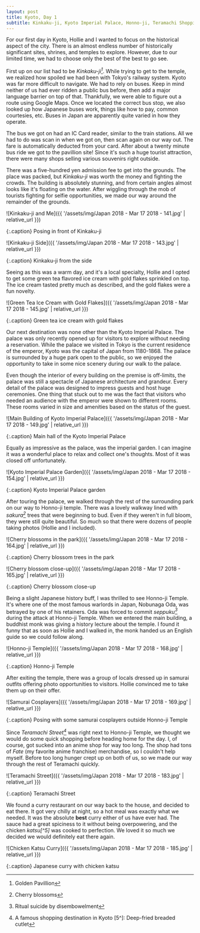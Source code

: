 ```yaml
---
layout: post
title: Kyoto, Day 1
subtitle: Kinkaku-ji, Kyoto Imperial Palace, Honno-ji, Teramachi Shopping Arcade
---
```


For our first day in Kyoto, Hollie and I wanted to focus on the historical aspect of the city. There is an almost endless number of historically significant sites, shrines, and temples to explore. However, due to our limited time, we had to choose only the best of the best to go see.

First up on our list had to be _Kinkaku-ji[^1]_. While trying to get to the temple, we realized how spoiled we had been with Tokyo's railway system. Kyoto was far more difficult to navigate. We had to rely on buses. Keep in mind neither of us had ever ridden a public bus before, then add a major language barrier on top of that. Thankfully, we were able to figure out a route using Google Maps. Once we located the correct bus stop, we also looked up how Japanese buses work, things like how to pay, common courtesies, etc. Buses in Japan are apparently quite varied in how they operate.

The bus we got on had an IC Card reader, similar to the train stations. All we had to do was scan in when we got on, then scan again on our way out. The fare is automatically deducted from your card. After about a twenty minute bus ride we got to the pavillion site! Since it's such a huge tourist attraction, there were many shops selling various souvenirs right outside.

There was a five-hundred yen admission fee to get into the grounds. The place was packed, but _Kinkaku-ji_ was worth the money and fighting the crowds. The building is absolutely stunning, and from certain angles almost looks like it's floating on the water. After wiggling through the mob of tourists fighting for selfie opportunities, we made our way around the remainder of the grounds.

![Kinkaku-ji and Me]({{ '/assets/img/Japan 2018 - Mar 17 2018 - 141.jpg' | relative_url }})

{:.caption}
Posing in front of Kinkaku-ji

![Kinkaku-ji Side]({{ '/assets/img/Japan 2018 - Mar 17 2018 - 143.jpg' | relative_url }})

{:.caption}
Kinkaku-ji from the side

Seeing as this was a warm day, and it's a local specialty, Hollie and I opted to get some green tea flavored ice cream with gold flakes sprinkled on top. The ice cream tasted pretty much as described, and the gold flakes were a fun novelty.

![Green Tea Ice Cream with Gold Flakes]({{ '/assets/img/Japan 2018 - Mar 17 2018 - 145.jpg' | relative_url }})

{:.caption}
Green tea ice cream with gold flakes

Our next destination was none other than the Kyoto Imperial Palace. The palace was only recently opened up for visitors to explore without needing a reservation. While the palace we visited in Tokyo is the current residence of the emperor, Kyoto was the capital of Japan from 1180-1868. The palace is surrounded by a huge park open to the public, so we enjoyed the opportunity to take in some nice scenery during our walk to the palace.

Even though the interior of every building on the premise is off-limits, the palace was still a spectacle of Japanese architecture and grandeur. Every detail of the palace was designed to impress guests and host huge ceremonies. One thing that stuck out to me was the fact that visitors who needed an audience with the emperor were shown to different rooms. These rooms varied in size and amenities based on the status of the guest.

![Main Building of Kyoto Imperial Palace]({{ '/assets/img/Japan 2018 - Mar 17 2018 - 149.jpg' | relative_url }})

{:.caption}
Main hall of the Kyoto Imperial Palace

Equally as impressive as the palace, was the imperial garden. I can imagine it was a wonderful place to relax and collect one's thoughts. Most of it was closed off unfortunately.

![Kyoto Imperial Palace Garden]({{ '/assets/img/Japan 2018 - Mar 17 2018 - 154.jpg' | relative_url }})

{:.caption}
Kyoto Imperial Palace garden

After touring the palace, we walked through the rest of the surrounding park on our way to Honno-ji temple. There was a lovely walkway lined with _sakura[^2]_ trees that were beginning to bud. Even if they weren't in full bloom, they were still quite beautiful. So much so that there were dozens of people taking photos (Hollie and I included).

![Cherry blossoms in the park]({{ '/assets/img/Japan 2018 - Mar 17 2018 - 164.jpg' | relative_url }})

{:.caption}
Cherry blossom trees in the park

![Cherry blossom close-up]({{ '/assets/img/Japan 2018 - Mar 17 2018 - 165.jpg' | relative_url }})

{:.caption}
Cherry blossom close-up

Being a slight Japanese history buff, I was thrilled to see Honno-ji Temple. It's where one of the most famous warlords in Japan, Nobunaga Oda, was betrayed by one of his retainers. Oda was forced to commit _seppuku[^3]_ during the attack at Honno-ji Temple. When we entered the main building, a buddhist monk was giving a history lecture about the temple. I found it funny that as soon as Hollie and I walked in, the monk handed us an English guide so we could follow along.

![Honno-ji Temple]({{ '/assets/img/Japan 2018 - Mar 17 2018 - 168.jpg' | relative_url }})

{:.caption}
Honno-ji Temple

After exiting the temple, there was a group of locals dressed up in samurai outfits offering photo opportunities to visitors. Hollie convinced me to take them up on their offer.

![Samurai Cosplayers]({{ '/assets/img/Japan 2018 - Mar 17 2018 - 169.jpg' | relative_url }})

{:.caption}
Posing with some samurai cosplayers outside Honno-ji Temple

Since _Teramachi Street[^4]_ was right next to Honno-ji Temple, we thought we would do some quick shopping before heading home for the day. I, of course, got sucked into an anime shop for way too long. The shop had tons of _Fate_ (my favorite anime franchise) merchandise, so I couldn't help myself. Before too long hunger crept up on both of us, so we made our way through the rest of Teramachi quickly.

![Teramachi Street]({{ '/assets/img/Japan 2018 - Mar 17 2018 - 183.jpg' | relative_url }})

{:.caption}
Teramachi Street

We found a curry restaurant on our way back to the house, and decided to eat there. It got very chilly at night, so a hot meal was exactly what we needed. It was the absolute **best** curry either of us have ever had. The sauce had a great spiciness to it without being overpowering, and the chicken _katsu[^5]_ was cooked to perfection. We loved it so much we decided we would definitely eat there again.

![Chicken Katsu Curry]({{ '/assets/img/Japan 2018 - Mar 17 2018 - 185.jpg' | relative_url }})

{:.caption}
Japanese curry with chicken katsu

[^1]: Golden Pavillion
[^2]: Cherry blossoms
[^3]: Ritual suicide by disembowelment
[^4]:
    A famous shopping destination in Kyoto
    [5^]: Deep-fried breaded cutlet
